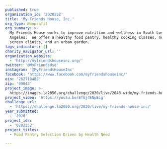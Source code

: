 ```yaml
---
published: true
organization_id: '2020252'
title: 'My Friends House, Inc.'
org_type: Nonprofit
org_summary: >-
  My Friends House works to improve nutrition and wellness in South Los
  Angeles.  We offer a healthy food pantry, healthy cooking classes, nurse
  screen clinics, and an urban garden.
tags_indicators: []
charity_navigator_url: ''
organization_website:
  - 'http://myfriendshouseinc.org/'
twitter: '@MyFriendsHse'
instagram: '@MyFriendsHouseInc'
facebook: 'https://www.facebook.com/myfriendshouseinc/'
ein: '262718485'
zip: '90043'
project_image: >-
  https://images.la2050.org/challenge/2020/live/2048-wide/my-friends-house-inc.jpg
project_video: 'https://youtu.be/EfUj4ENpELg'
challenge_url:
  - 'https://challenge.la2050.org/2020/live/my-friends-house-inc/'
year_submitted:
  - '2020'
project_ids:
  - '0202252'
project_titles:
  - Food Pantry Selection Driven by Health Need

---
```

